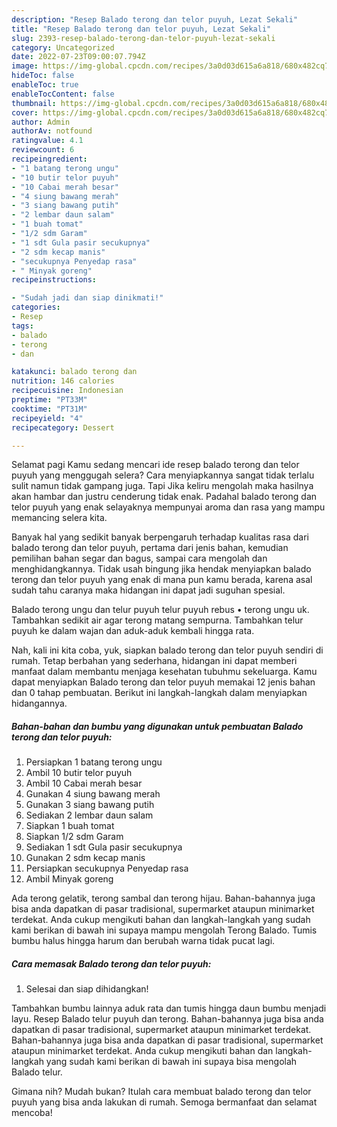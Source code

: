 ```yaml
---
description: "Resep Balado terong dan telor puyuh, Lezat Sekali"
title: "Resep Balado terong dan telor puyuh, Lezat Sekali"
slug: 2393-resep-balado-terong-dan-telor-puyuh-lezat-sekali
category: Uncategorized
date: 2022-07-23T09:00:07.794Z
image: https://img-global.cpcdn.com/recipes/3a0d03d615a6a818/680x482cq70/balado-terong-dan-telor-puyuh-foto-resep-utama.jpg
hideToc: false
enableToc: true
enableTocContent: false
thumbnail: https://img-global.cpcdn.com/recipes/3a0d03d615a6a818/680x482cq70/balado-terong-dan-telor-puyuh-foto-resep-utama.jpg
cover: https://img-global.cpcdn.com/recipes/3a0d03d615a6a818/680x482cq70/balado-terong-dan-telor-puyuh-foto-resep-utama.jpg
author: Admin
authorAv: notfound
ratingvalue: 4.1
reviewcount: 6
recipeingredient:
- "1 batang terong ungu"
- "10 butir telor puyuh"
- "10 Cabai merah besar"
- "4 siung bawang merah"
- "3 siang bawang putih"
- "2 lembar daun salam"
- "1 buah tomat"
- "1/2 sdm Garam"
- "1 sdt Gula pasir secukupnya"
- "2 sdm kecap manis"
- "secukupnya Penyedap rasa"
- " Minyak goreng"
recipeinstructions:

- "Sudah jadi dan siap dinikmati!"
categories:
- Resep
tags:
- balado
- terong
- dan

katakunci: balado terong dan 
nutrition: 146 calories
recipecuisine: Indonesian
preptime: "PT33M"
cooktime: "PT31M"
recipeyield: "4"
recipecategory: Dessert

---
```



Selamat pagi Kamu sedang mencari ide resep balado terong dan telor puyuh yang menggugah selera? Cara menyiapkannya sangat tidak terlalu sulit namun tidak gampang juga. Tapi Jika keliru mengolah maka hasilnya akan hambar dan justru cenderung tidak enak. Padahal balado terong dan telor puyuh yang enak selayaknya mempunyai aroma dan rasa yang mampu memancing selera kita.


Banyak hal yang sedikit banyak berpengaruh terhadap kualitas rasa dari balado terong dan telor puyuh, pertama dari jenis bahan, kemudian pemilihan bahan segar dan bagus, sampai cara mengolah dan menghidangkannya. Tidak usah bingung jika hendak menyiapkan balado terong dan telor puyuh yang enak di mana pun kamu berada, karena asal sudah tahu caranya maka hidangan ini dapat jadi suguhan spesial.

Balado terong ungu dan telur puyuh telur puyuh rebus • terong ungu uk. Tambahkan sedikit air agar terong matang sempurna. Tambahkan telur puyuh ke dalam wajan dan aduk-aduk kembali hingga rata.


Nah, kali ini kita coba, yuk, siapkan balado terong dan telor puyuh sendiri di rumah. Tetap berbahan yang sederhana, hidangan ini dapat memberi manfaat dalam membantu menjaga kesehatan tubuhmu sekeluarga. Kamu dapat menyiapkan Balado terong dan telor puyuh memakai 12 jenis bahan dan 0 tahap pembuatan. Berikut ini langkah-langkah dalam menyiapkan hidangannya.

<!--inarticleads1-->

##### Bahan-bahan dan bumbu yang digunakan untuk pembuatan Balado terong dan telor puyuh:

1. Persiapkan 1 batang terong ungu
1. Ambil 10 butir telor puyuh
1. Ambil 10 Cabai merah besar
1. Gunakan 4 siung bawang merah
1. Gunakan 3 siang bawang putih
1. Sediakan 2 lembar daun salam
1. Siapkan 1 buah tomat
1. Siapkan 1/2 sdm Garam
1. Sediakan 1 sdt Gula pasir secukupnya
1. Gunakan 2 sdm kecap manis
1. Persiapkan secukupnya Penyedap rasa
1. Ambil  Minyak goreng


Ada terong gelatik, terong sambal dan terong hijau. Bahan-bahannya juga bisa anda dapatkan di pasar tradisional, supermarket ataupun minimarket terdekat. Anda cukup mengikuti bahan dan langkah-langkah yang sudah kami berikan di bawah ini supaya mampu mengolah Terong Balado. Tumis bumbu halus hingga harum dan berubah warna tidak pucat lagi. 

<!--inarticleads2-->

##### Cara memasak Balado terong dan telor puyuh:


1. Selesai dan siap dihidangkan!

Tambahkan bumbu lainnya aduk rata dan tumis hingga daun bumbu menjadi layu. Resep Balado telur puyuh dan terong. Bahan-bahannya juga bisa anda dapatkan di pasar tradisional, supermarket ataupun minimarket terdekat. Bahan-bahannya juga bisa anda dapatkan di pasar tradisional, supermarket ataupun minimarket terdekat. Anda cukup mengikuti bahan dan langkah-langkah yang sudah kami berikan di bawah ini supaya bisa mengolah Balado telur. 

Gimana nih? Mudah bukan? Itulah cara membuat balado terong dan telor puyuh yang bisa anda lakukan di rumah. Semoga bermanfaat dan selamat mencoba!
